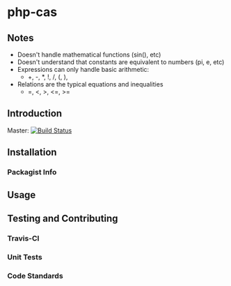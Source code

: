 # php-cas
## Notes
- Doesn't handle mathematical functions (sin(), etc)
- Doesn't understand that constants are equivalent to numbers (pi, e, etc)
- Expressions can only handle basic arithmetic:
    - +, -, *, !, /, (, ),
- Relations are the typical equations and inequalities
    - =, <, >, <=, >=

## Introduction
Master: [![Build Status](https://travis-ci.org/triplepoint/php-cas.png?branch=master)](https://travis-ci.org/triplepoint/php-cas)

## Installation
### Packagist Info
## Usage
## Testing and Contributing
### Travis-CI
### Unit Tests
### Code Standards
